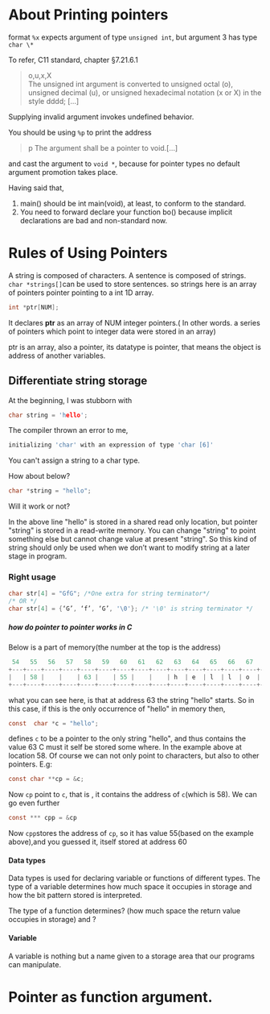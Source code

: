 # About Printing pointers

 format `%x` expects argument of type `unsigned int`, but argument 3 has type `char \*`

 To refer, C11 standard, chapter §7.21.6.1

>  o,u,x,X  
The unsigned int argument is converted to unsigned octal (o), unsigned decimal (u), or unsigned hexadecimal notation (x or X) in the style dddd; [...]

Supplying invalid argument invokes undefined behavior.

You should be using `%p` to print the address

> p The argument shall be a pointer to void.[...]

and cast the argument to `void *`, because for pointer types no default argument promotion takes place.

Having said that,

1. main() should be int main(void), at least, to conform to the standard.
2. You need to forward declare your function bo() because implicit declarations are bad and non-standard now.

# Rules of Using Pointers
A string is composed of characters. A sentence is composed of strings. `char *strings[]`can be used to store sentences. so strings here is an array of pointers pointer pointing to a int 1D array.   

```c
int *ptr[NUM];
```
It declares **ptr** as an array of NUM integer pointers.( In other words. a series of pointers which point to integer data were stored in an array)

ptr is an array, also a pointer, its datatype is pointer, that means the object is address of another variables.
## Differentiate string storage
At the beginning, I was stubborn with
```c
char string = 'hello';
```
The compiler thrown an error to me,
```sh
initializing 'char' with an expression of type 'char [6]'
```
You can't assign a string to a char type.

How about below?
```c
char *string = "hello";
```
Will it work or not?

In the above line "hello" is stored in a shared read only location, but pointer "string" is stored in a read-write memory. You can change "string" to point something else but cannot change value at present "string". So this kind of string should only be used when we don’t want to modify string at a later stage in program.

### Right usage
```c
char str[4] = "GfG"; /*One extra for string terminator*/
/* OR */
char str[4] = {‘G’, ‘f’, ‘G’, '\0'}; /* '\0' is string terminator */
```
##### how do pointer to pointer works in C
Below is a part of memory(the number at the top is the address)
```c
 54   55   56   57   58   59   60   61   62   63   64   65   66   67   68   69
+---+----+----+----+----+----+----+----+----+----+----+----+----+----+----+----+
|   | 58 |    |    | 63 |    | 55 |    |    | h  | e  | l  | l  | o  | \0 |    |
+---+----+----+----+----+----+----+----+----+----+----+----+----+----+----+----+
```
what you can see here, is that at address 63 the string "hello" starts. So in this case, if this is the only occurrence of "hello" in memory then,
```c
const  char *c = "hello";
```
defines `c` to be a pointer to the only string "hello", and thus contains the value 63
C must it self be stored some where. In the example above at location 58. Of course we can not only point to characters, but also to other pointers. E.g:
```c
const char **cp = &c;
```
Now `cp` point to `c`, that is , it contains the address of `c`(which is 58). We can go even further
```c
const *** cpp = &cp
```
Now `cpp`stores the address of `cp`, so it has value 55(based on the example above),and you guessed it, itself stored at address 60

#### Data types
Data types is used for declaring variable or functions of different types.
The type of a variable determines how much space it occupies in storage and how the bit pattern stored is interpreted.

The type of a function determines? (how much space the return value occupies in storage) and ?
#### Variable
A  variable is nothing but a name given to a storage area that our programs can manipulate.

# Pointer as function argument.
